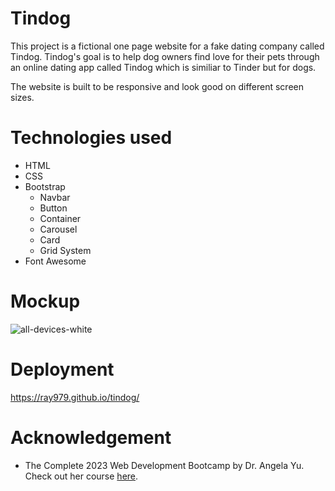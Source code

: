 # Tindog 
This project is a fictional one page website for a fake dating company called Tindog. Tindog's goal is to help dog owners find love for their pets through an online dating app called Tindog which is similiar to Tinder but for dogs.

The website is built to be responsive and look good on different screen sizes. 

# Technologies used
* HTML
* CSS
* Bootstrap
  * Navbar
  * Button
  * Container
  * Carousel
  * Card
  * Grid System
* Font Awesome

# Mockup

![all-devices-white](https://user-images.githubusercontent.com/81543048/220823300-36cc2963-29e7-47e6-979d-172197fafea3.png)

# Deployment
https://ray979.github.io/tindog/

# Acknowledgement
* The Complete 2023 Web Development Bootcamp by Dr. Angela Yu. Check out her course [here](https://www.udemy.com/course/the-complete-web-development-bootcamp/).

